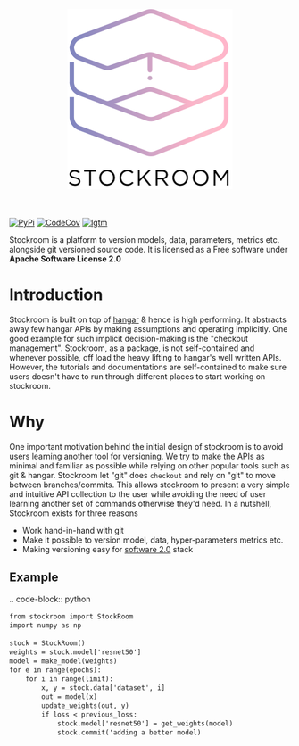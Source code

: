 <div align="center">
  <img src="docs/img/logo_with_text.png" width="296" height="323">
  <br><br><br>
</div>


[![PyPi](https://img.shields.io/pypi/v/stockroom?style=for-the-badge)](https://pypi.python.org/pypi/stockroom)
[![CodeCov](https://img.shields.io/codecov/c/github/tensorwerk/stockroom?style=for-the-badge)](https://codecov.io/gh/tensorwerk/stockroom/)
[![lgtm](https://img.shields.io/lgtm/grade/python/github/tensorwerk/stockroom?style=for-the-badge)](https://lgtm.com/projects/g/tensorwerk/stockroom/)

Stockroom is a platform to version models, data, parameters, metrics etc. alongside git
versioned source code. It is licensed as a Free software under
**Apache Software License 2.0**

# Introduction
Stockroom is built on top of [hangar](https://github.com/tensorwerk/hangar-py) & hence
is high performing. It abstracts away few hangar APIs by making assumptions and 
operating implicitly. One good example for such implicit decision-making is the
"checkout management". Stockroom, as a package, is not self-contained and whenever
possible, off load the heavy lifting to hangar's well written APIs. However,
the tutorials and documentations are self-contained to make sure users
doesn't have to run through different places to start working on stockroom.


# Why
One important motivation behind the initial design of stockroom is to avoid users
learning another tool for versioning. We try to make the APIs as minimal and familiar as
possible while relying on other popular tools such as git & hangar. Stockroom let "git"
does ``checkout`` and rely on "git" to move between branches/commits. This allows
stockroom to present a very simple and intuitive API collection to the user
while avoiding the need of user learning another set of commands otherwise they'd need.
In a nutshell, Stockroom exists for three reasons

- Work hand-in-hand with git
- Make it possible to version model, data, hyper-parameters metrics etc.
- Making versioning easy for [software 2.0](https://medium.com/@karpathy/software-2-0-a64152b37c35) stack



## Example
.. code-block:: python

    from stockroom import StockRoom
    import numpy as np

    stock = StockRoom()
    weights = stock.model['resnet50']
    model = make_model(weights)
    for e in range(epochs):
        for i in range(limit):
            x, y = stock.data['dataset', i]
            out = model(x)
            update_weights(out, y)
            if loss < previous_loss:
                stock.model['resnet50'] = get_weights(model)
                stock.commit('adding a better model)

